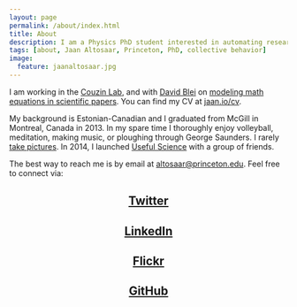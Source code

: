 ```yaml
---
layout: page
permalink: /about/index.html
title: About
description: I am a Physics PhD student interested in automating research, collective decision-making, and science outreach.
tags: [about, Jaan Altosaar, Princeton, PhD, collective behavior]
image:
  feature: jaanaltosaar.jpg
---
```

I am working in the [Couzin Lab](http://icouzin.princeton.edu/), and with [David Blei](http://www.cs.princeton.edu/~blei/) on [modeling math equations in scientific papers](https://www.google-melange.com/gsoc/project/details/google/gsoc2014/jaanaltosaar/5741031244955648). You can find my CV at [jaan.io/cv](https://jaan.io/cv).

My background is Estonian-Canadian and I graduated from McGill in Montreal, Canada in 2013. In my spare time I thoroughly enjoy volleyball, meditation, making music, or ploughing through George Saunders. I rarely [take pictures](https://www.flickr.com/photos/thejaan/). In 2014, I launched [Useful Science](http://usefulscience.org) with a group of friends.

The best way to reach me is by email at [altosaar@princeton.edu](mailto:altosaar@princeton.edu). Feel free to connect via:

## <center><a href="https://twitter.com/thejaan" target="_blank"><i class="icon-twitter-sign"></i> Twitter</a></center>

## <center><a href="http://www.linkedin.com/in/jaanaltosaar" target="_blank"><i class="icon-linkedin-sign"></i> LinkedIn</a></center>

## <center><a href="https://www.flickr.com/photos/thejaan/" target="_blank"><i class="icon-fa-flickr"></i> Flickr</a></center>

## <center><a href="https://github.com/altosaar" target="_blank"><i class="icon-github"></i> GitHub</a></center>





